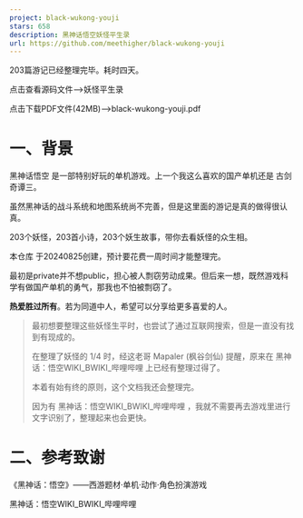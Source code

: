 ```yaml
---
project: black-wukong-youji
stars: 658
description: 黑神话悟空妖怪平生录
url: https://github.com/meethigher/black-wukong-youji
---
```


203篇游记已经整理完毕。耗时四天。

点击查看源码文件-->妖怪平生录

点击下载PDF文件(42MB)-->black-wukong-youji.pdf

一、背景
====

黑神话悟空 是一部特别好玩的单机游戏。上一个我这么喜欢的国产单机还是 古剑奇谭三。

虽然黑神话的战斗系统和地图系统尚不完善，但是这里面的游记是真的做得很认真。

203个妖怪，203首小诗，203个妖生故事，带你去看妖怪的众生相。

本仓库 于20240825创建，预计要花费一周时间才能整理完。

最初是private并不想public，担心被人剽窃劳动成果。但后来一想，既然游戏科学有做国产单机的勇气，那我也不怕被剽窃了。

**热爱胜过所有**。若为同道中人，希望可以分享给更多喜爱的人。

> 最初想要整理这些妖怪生平时，也尝试了通过互联网搜索，但是一直没有找到有现成的。
> 
> 在整理了妖怪的 1/4 时，经这老哥 Mapaler (枫谷剑仙) 提醒，原来在 黑神话：悟空WIKI\_BWIKI\_哔哩哔哩 上已经有整理过得了。
> 
> 本着有始有终的原则，这个文档我还会整理完。
> 
> 因为有 黑神话：悟空WIKI\_BWIKI\_哔哩哔哩 ，我就不需要再去游戏里进行文字识别了，整理起来也会更快。

二、参考致谢
======

《黑神话：悟空》——西游题材·单机·动作·角色扮演游戏

黑神话：悟空WIKI\_BWIKI\_哔哩哔哩
